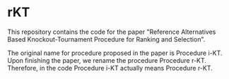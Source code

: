 # rKT
This repository contains the code for the paper "Reference Alternatives Based Knockout-Tournament Procedure for Ranking and Selection".

The original name for procedure proposed in the paper is Procedure i-KT. Upon finishing the paper, we rename the procedure Procedure r-KT. Therefore, in the code Procedure i-KT actually means Procedure r-KT.
